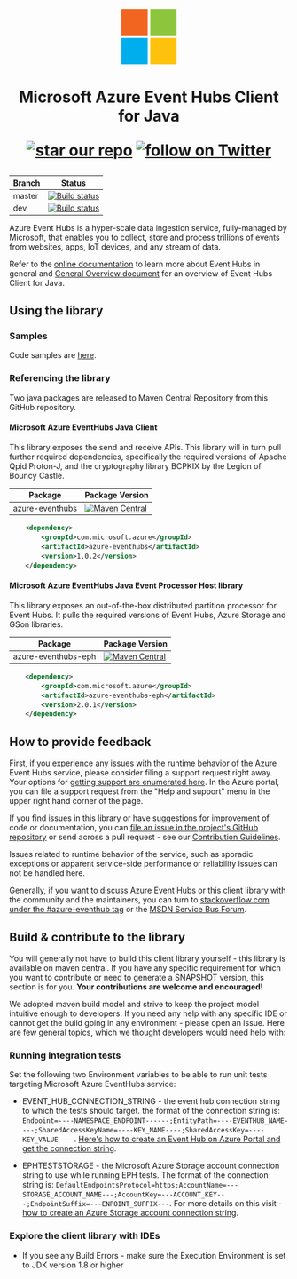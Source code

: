 <p align="center">
  <img src="event-hubs.png" alt="Microsoft Azure Event Hubs" width="100"/>
</p>

<h1 align="center">Microsoft Azure Event Hubs Client for Java
<p align="center">
  <a href="#star-our-repo">
        <img src="https://img.shields.io/github/stars/azure/azure-event-hubs-java.svg?style=social&label=Stars"
            alt="star our repo"></a>
  <a href="https://twitter.com/intent/follow?screen_name=azureeventhubs">
        <img src="https://img.shields.io/twitter/url/http/shields.io.svg?style=social&label=Follow%20@azureeventhubs"
            alt="follow on Twitter"></a>
</p></h1>

|Branch|Status|
|------|-------------|
|master|[![Build status](https://ci.appveyor.com/api/projects/status/dq8qyu2k3wu2uexd/branch/master?svg=true)](https://ci.appveyor.com/project/sabeegrewal/azure-event-hubs-java/branch/master)|
|dev|[![Build status](https://ci.appveyor.com/api/projects/status/dq8qyu2k3wu2uexd/branch/dev?svg=true)](https://ci.appveyor.com/project/sabeegrewal/azure-event-hubs-java/branch/dev)|

Azure Event Hubs is a hyper-scale data ingestion service, fully-managed by Microsoft, that enables you to collect, store and process trillions of events from websites, apps, IoT devices, and any stream of data.

Refer to the [online documentation](https://azure.microsoft.com/services/event-hubs/) to learn more about Event Hubs in general and [General Overview document](Overview.md) for an overview of Event Hubs Client for Java.

## Using the library 

### Samples

Code samples are [here](https://github.com/Azure/azure-event-hubs/tree/master/samples/Java).

### Referencing the library

Two java packages are released to Maven Central Repository from this GitHub repository.

#### Microsoft Azure EventHubs Java Client

This library exposes the send and receive APIs. This library will in turn pull further required dependencies, specifically 
the required versions of Apache Qpid Proton-J, and the cryptography library BCPKIX by the Legion of Bouncy Castle.   

|Package|Package Version|
|--------|------------------|
|azure-eventhubs|[![Maven Central](https://maven-badges.herokuapp.com/maven-central/com.microsoft.azure/azure-eventhubs/badge.svg)](https://maven-badges.herokuapp.com/maven-central/com.microsoft.azure/azure-eventhubs)

```XML
   	<dependency> 
   		<groupId>com.microsoft.azure</groupId> 
   		<artifactId>azure-eventhubs</artifactId> 
   		<version>1.0.2</version>
   	</dependency>
```

#### Microsoft Azure EventHubs Java Event Processor Host library

This library exposes an out-of-the-box distributed partition processor for Event Hubs.
It pulls the required versions of Event Hubs, Azure Storage and GSon libraries.

|Package|Package Version|
|--------|------------------|
|azure-eventhubs-eph|[![Maven Central](https://maven-badges.herokuapp.com/maven-central/com.microsoft.azure/azure-eventhubs-eph/badge.svg)](https://maven-badges.herokuapp.com/maven-central/com.microsoft.azure/azure-eventhubs-eph)

```XML
   	<dependency> 
   		<groupId>com.microsoft.azure</groupId> 
   		<artifactId>azure-eventhubs-eph</artifactId> 
   		<version>2.0.1</version>
   	</dependency>
```  

## How to provide feedback

First, if you experience any issues with the runtime behavior of the Azure Event Hubs service, please consider filing a support request
right away. Your options for [getting support are enumerated here](https://azure.microsoft.com/support/options/). In the Azure portal, 
you can file a support request from the "Help and support" menu in the upper right hand corner of the page.   

If you find issues in this library or have suggestions for improvement of code or documentation, you can [file an issue in the project's 
GitHub repository](https://github.com/Azure/azure-event-hubs/issues) or send across a pull request - see our [Contribution Guidelines](./.github/CONTRIBUTING.md). 

Issues related to runtime behavior of the service, such as sporadic exceptions or apparent service-side performance or reliability issues can not be handled here.

Generally, if you want to discuss Azure Event Hubs or this client library with the community and the maintainers, you can turn to 
[stackoverflow.com under the #azure-eventhub tag](http://stackoverflow.com/questions/tagged/azure-eventhub) or the 
[MSDN Service Bus Forum](https://social.msdn.microsoft.com/Forums/en-US/home?forum=servbus). 

## Build & contribute to the library

You will generally not have to build this client library yourself - this library is available on maven central.
If you have any specific requirement for which you want to contribute or need to generate a SNAPSHOT version, this section is for you.
**Your contributions are welcome and encouraged!**

We adopted maven build model and strive to keep the project model intuitive enough to developers. 
If you need any help with any specific IDE or cannot get the build going in any environment - please open an issue.
Here are few general topics, which we thought developers would need help with:

### Running Integration tests

Set the following two Environment variables to be able to run unit tests targeting Microsoft Azure EventHubs service:

  * EVENT_HUB_CONNECTION_STRING - the event hub connection string to which the tests should target. the format of the connection string is: `Endpoint=----NAMESPACE_ENDPOINT------;EntityPath=----EVENTHUB_NAME----;SharedAccessKeyName=----KEY_NAME----;SharedAccessKey=----KEY_VALUE----`. [Here's how to create an Event Hub on Azure Portal and get the connection string](https://docs.microsoft.com/en-us/azure/event-hubs/event-hubs-create).

  * EPHTESTSTORAGE - the Microsoft Azure Storage account connection string to use while running EPH tests. The format of the connection string is: `DefaultEndpointsProtocol=https;AccountName=---STORAGE_ACCOUNT_NAME---;AccountKey=---ACCOUNT_KEY---;EndpointSuffix=---ENPOINT_SUFFIX---`. For more details on this visit - [how to create an Azure Storage account connection string](https://docs.microsoft.com/en-us/azure/storage/common/storage-configure-connection-string#create-a-connection-string-for-an-azure-storage-account).

### Explore the client library with IDEs

* If you see any Build Errors - make sure the Execution Environment is set to JDK version 1.8 or higher

